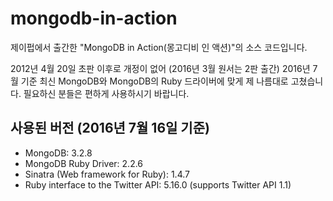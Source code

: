 # mongodb-in-action
제이펍에서 출간한 "MongoDB in Action(몽고디비 인 액션)"의 소스 코드입니다.

2012년 4월 20일 초판 이후로 개정이 없어 (2016년 3월 원서는 2판 출간) 2016년 7월 기준 최신 MongoDB와 MongoDB의 Ruby 드라이버에 맞게 제 나름대로 고쳤습니다. 필요하신 분들은 편하게 사용하시기 바랍니다.

## 사용된 버전 (2016년 7월 16일 기준)

- MongoDB: 3.2.8
- MongoDB Ruby Driver: 2.2.6
- Sinatra (Web framework for Ruby): 1.4.7
- Ruby interface to the Twitter API: 5.16.0 (supports Twitter API 1.1)

